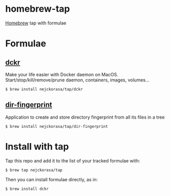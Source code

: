 # homebrew-tap
[Homebrew](https://brew.sh/) tap with formulae

# Formulae

## [dckr](https://github.com/nejckorasa/mac-docker-go) 

  Make your life easier with Docker daemon on MacOS. Start/stop/kill/remove/prune daemon, containers, images, volumes...
  
```console
$ brew install nejckorasa/tap/dckr
```

## [dir-fingerprint](https://github.com/nejckorasa/dir-fingerprint) 

  Application to create and store directory fingerprint from all its files in a tree
  
```console
$ brew install nejckorasa/tap/dir-fingerprint
```

# Install with tap

Tap this repo and add it to the list of your tracked formulae with:

```console
$ brew tap nejckorasa/tap
```

Then you can install formulae directly, as in:

```console
$ brew install dckr
```
